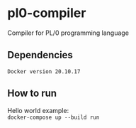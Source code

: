 # pl0-compiler
Compiler for PL/0 programming language

## Dependencies
`Docker version 20.10.17`

## How to run
Hello world example:\
`docker-compose up --build run`
